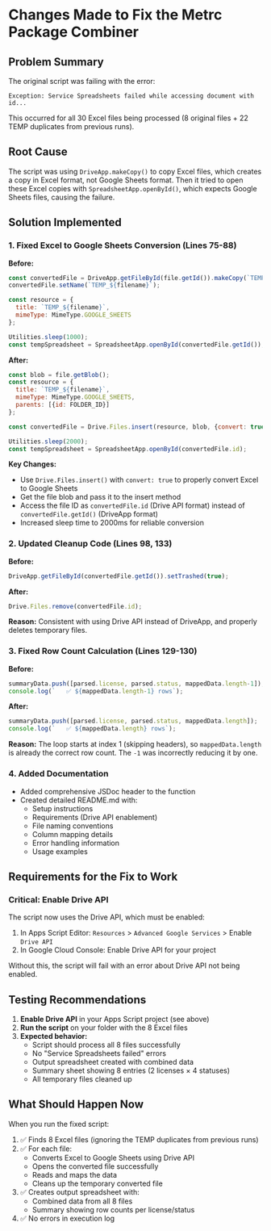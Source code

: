 # Changes Made to Fix the Metrc Package Combiner

## Problem Summary

The original script was failing with the error:
```
Exception: Service Spreadsheets failed while accessing document with id...
```

This occurred for all 30 Excel files being processed (8 original files + 22 TEMP duplicates from previous runs).

## Root Cause

The script was using `DriveApp.makeCopy()` to copy Excel files, which creates a copy in Excel format, not Google Sheets format. Then it tried to open these Excel copies with `SpreadsheetApp.openById()`, which expects Google Sheets files, causing the failure.

## Solution Implemented

### 1. Fixed Excel to Google Sheets Conversion (Lines 75-88)

**Before:**
```javascript
const convertedFile = DriveApp.getFileById(file.getId()).makeCopy(`TEMP_${filename}`, folder);
convertedFile.setName(`TEMP_${filename}`);

const resource = { 
  title: `TEMP_${filename}`,
  mimeType: MimeType.GOOGLE_SHEETS 
};

Utilities.sleep(1000);
const tempSpreadsheet = SpreadsheetApp.openById(convertedFile.getId());
```

**After:**
```javascript
const blob = file.getBlob();
const resource = {
  title: `TEMP_${filename}`,
  mimeType: MimeType.GOOGLE_SHEETS,
  parents: [{id: FOLDER_ID}]
};

const convertedFile = Drive.Files.insert(resource, blob, {convert: true});

Utilities.sleep(2000);
const tempSpreadsheet = SpreadsheetApp.openById(convertedFile.id);
```

**Key Changes:**
- Use `Drive.Files.insert()` with `convert: true` to properly convert Excel to Google Sheets
- Get the file blob and pass it to the insert method
- Access the file ID as `convertedFile.id` (Drive API format) instead of `convertedFile.getId()` (DriveApp format)
- Increased sleep time to 2000ms for reliable conversion

### 2. Updated Cleanup Code (Lines 98, 133)

**Before:**
```javascript
DriveApp.getFileById(convertedFile.getId()).setTrashed(true);
```

**After:**
```javascript
Drive.Files.remove(convertedFile.id);
```

**Reason:** Consistent with using Drive API instead of DriveApp, and properly deletes temporary files.

### 3. Fixed Row Count Calculation (Lines 129-130)

**Before:**
```javascript
summaryData.push([parsed.license, parsed.status, mappedData.length-1]);
console.log(`   ✅ ${mappedData.length-1} rows`);
```

**After:**
```javascript
summaryData.push([parsed.license, parsed.status, mappedData.length]);
console.log(`   ✅ ${mappedData.length} rows`);
```

**Reason:** The loop starts at index 1 (skipping headers), so `mappedData.length` is already the correct row count. The `-1` was incorrectly reducing it by one.

### 4. Added Documentation

- Added comprehensive JSDoc header to the function
- Created detailed README.md with:
  - Setup instructions
  - Requirements (Drive API enablement)
  - File naming conventions
  - Column mapping details
  - Error handling information
  - Usage examples

## Requirements for the Fix to Work

### Critical: Enable Drive API
The script now uses the Drive API, which must be enabled:

1. In Apps Script Editor: `Resources` > `Advanced Google Services` > Enable `Drive API`
2. In Google Cloud Console: Enable Drive API for your project

Without this, the script will fail with an error about Drive API not being enabled.

## Testing Recommendations

1. **Enable Drive API** in your Apps Script project (see above)
2. **Run the script** on your folder with the 8 Excel files
3. **Expected behavior:**
   - Script should process all 8 files successfully
   - No "Service Spreadsheets failed" errors
   - Output spreadsheet created with combined data
   - Summary sheet showing 8 entries (2 licenses × 4 statuses)
   - All temporary files cleaned up

## What Should Happen Now

When you run the fixed script:

1. ✅ Finds 8 Excel files (ignoring the TEMP duplicates from previous runs)
2. ✅ For each file:
   - Converts Excel to Google Sheets using Drive API
   - Opens the converted file successfully
   - Reads and maps the data
   - Cleans up the temporary converted file
3. ✅ Creates output spreadsheet with:
   - Combined data from all 8 files
   - Summary showing row counts per license/status
4. ✅ No errors in execution log
